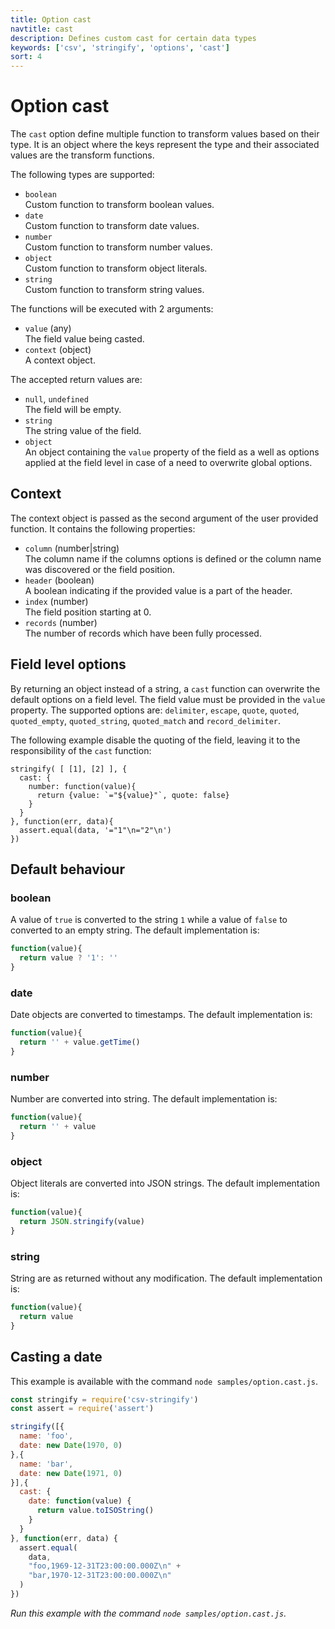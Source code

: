 ```yaml
---
title: Option cast
navtitle: cast
description: Defines custom cast for certain data types
keywords: ['csv', 'stringify', 'options', 'cast']
sort: 4
---
```


# Option cast

The `cast` option define multiple function to transform values based on their type. It is an object where the keys represent the type and their associated values are the transform functions.

The following types are supported:

* `boolean`   
  Custom function to transform boolean values.
* `date`   
  Custom function to transform date values.
* `number`   
  Custom function to transform number values.
* `object`   
  Custom function to transform object literals.
* `string`   
  Custom function to transform string values.
  
The functions will be executed with 2 arguments:

* `value` (any)   
  The field value being casted.
* `context` (object)   
  A context object.

The accepted return values are:
* `null`, `undefined`   
  The field will be empty.
* `string`   
  The string value of the field.
* `object`   
  An object containing the `value` property of the field as a well as options applied at the field level in case of a need to overwrite global options.

## Context

The context object is passed as the second argument of the user provided function. It contains the following properties:

* `column` (number|string)   
  The column name if the columns options is defined or the column name was discovered or the field position.
* `header` (boolean)   
  A boolean indicating if the provided value is a part of the header.
* `index` (number)   
  The field position starting at 0.
* `records` (number)   
  The number of records which have been fully processed.

## Field level options

By returning an object instead of a string, a `cast` function can overwrite the default options on a field level. The field value must be provided in the `value` property. The supported options are: `delimiter`, `escape`, `quote`, `quoted`, `quoted_empty`, `quoted_string`, `quoted_match` and `record_delimiter`.

The following example disable the quoting of the field, leaving it to the responsibility of the `cast` function:

```
stringify( [ [1], [2] ], {
  cast: {
    number: function(value){
      return {value: `="${value}"`, quote: false}
    }
  }
}, function(err, data){
  assert.equal(data, '="1"\n="2"\n')
})
``` 

## Default behaviour

### boolean

A value of `true` is converted to the string `1` while a value of `false` to converted to an empty string. The default implementation is:

```js
function(value){
  return value ? '1': ''
}
```

### date

Date objects are converted to timestamps. The default implementation is:

```js
function(value){
  return '' + value.getTime()
}
```

### number

Number are converted into string. The default implementation is:

```js
function(value){
  return '' + value
}
```

### object

Object literals are converted into JSON strings. The default implementation is:

```js
function(value){
  return JSON.stringify(value)
}
```

### string   

String are as returned without any modification. The default implementation is:

```js
function(value){
  return value
}
```

## Casting a date

This example is available with the command `node samples/option.cast.js`.

```js
const stringify = require('csv-stringify')
const assert = require('assert')

stringify([{
  name: 'foo',
  date: new Date(1970, 0)
},{
  name: 'bar',
  date: new Date(1971, 0)
}],{
  cast: {
    date: function(value) {
      return value.toISOString()
    }
  }
}, function(err, data) {
  assert.equal(
    data,
    "foo,1969-12-31T23:00:00.000Z\n" +
    "bar,1970-12-31T23:00:00.000Z\n"
  )
})
```

_Run this example with the command `node samples/option.cast.js`._
